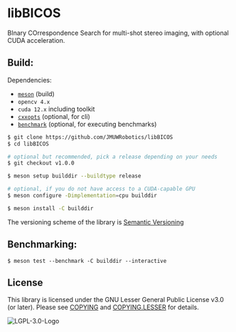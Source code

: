 # libBICOS

BInary COrrespondence Search for multi-shot stereo imaging, with optional CUDA acceleration.

## Build:

Dependencies:

- [`meson`](https://github.com/mesonbuild/meson) (build)
- `opencv 4.x`
- `cuda 12.x` including toolkit 
- [`cxxopts`](https://github.com/jarro2783/cxxopts) (optional, for cli)
- [`benchmark`](https://github.com/google/benchmark) (optional, for executing benchmarks)

```bash
$ git clone https://github.com/JMUWRobotics/libBICOS
$ cd libBICOS

# optional but recommended, pick a release depending on your needs
$ git checkout v1.0.0

$ meson setup builddir --buildtype release

# optional, if you do not have access to a CUDA-capable GPU
$ meson configure -Dimplementation=cpu builddir

$ meson install -C builddir
```

The versioning scheme of the library is [Semantic Versioning](https://semver.org/)

## Benchmarking:

```console
$ meson test --benchmark -C builddir --interactive
```

## License

This library is licensed under the GNU Lesser General Public License v3.0 (or later).
Please see [COPYING](/COPYING) and [COPYING.LESSER](/COPYING.LESSER) for details.

![LGPL-3.0-Logo](https://www.gnu.org/graphics/lgplv3-147x51.png)
